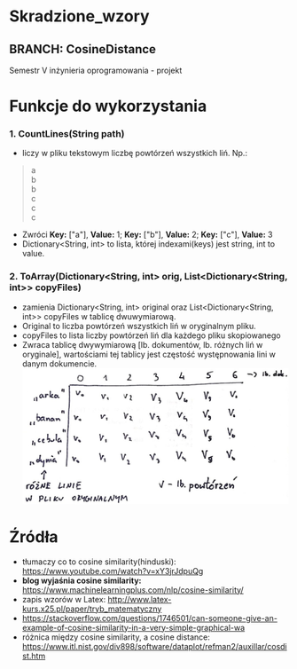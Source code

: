 # Skradzione_wzory  
## BRANCH: CosineDistance
 Semestr V inżynieria oprogramowania - projekt
  
  # Funkcje do wykorzystania
### 1. CountLines(String path)
 - liczy w pliku tekstowym liczbę powtórzeń wszystkich liń. Np.:
 >a     
 >b  
 >b   
 >c    
 >c  
 >c 
  
 - Zwróci **Key:** ["a"], **Value:** 1; **Key:** ["b"], **Value:** 2; **Key:** ["c"], **Value:** 3  
 - Dictionary<String, int> to lista, której indexami(keys) jest string, int to value.  
   
### 2. ToArray(Dictionary<String, int> orig, List<Dictionary<String, int>> copyFiles)
 - zamienia Dictionary<String, int> original oraz List<Dictionary<String, int>> copyFiles w tablicę dwuwymiarową.
 - Original to liczba powtórzeń wszystkich liń w oryginalnym pliku.
 - copyFiles to lista liczby powtórzeń liń dla każdego pliku skopiowanego
 - Zwraca tablicę dwywymiarową [lb. dokumentów, lb. różnych liń w oryginale], wartościami tej tablicy jest częstość występnowania lini w danym dokumencie.
  ![alt text](https://github.com/Filiponesco/Skradzione_wzory/blob/cosDist/array.jpg)
# Źródła
- tłumaczy co to cosine similarity(hinduski): https://www.youtube.com/watch?v=xY3jrJdpuQg
- **blog wyjaśnia cosine similarity:** https://www.machinelearningplus.com/nlp/cosine-similarity/
- zapis wzorów w Latex: http://www.latex-kurs.x25.pl/paper/tryb_matematyczny
- https://stackoverflow.com/questions/1746501/can-someone-give-an-example-of-cosine-similarity-in-a-very-simple-graphical-wa
- różnica między cosine similarity, a cosine distance: https://www.itl.nist.gov/div898/software/dataplot/refman2/auxillar/cosdist.htm
